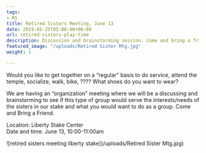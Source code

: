 ```yaml
---
tags:
- RS
title: Retired Sisters Meeting, June 13
date: 2019-05-25T05:00:00+00:00
url: retired-sisters-play-time
description: Discussion and brainstorming session. Come and bring a friend.
featured_image: "/uploads/Retired Sister Mtg.jpg"
weight: 1

---
```

Would you like to get together on a “regular” basis to do service, attend the temple, socialize, walk, bike, ???? What shoes do you want to wear?

We are having an “organization” meeting where we will be a discussing and brainstorming to see if this type of group would serve the interests/needs of the sisters in our stake and what you would want to do as a group.  Come and Bring a Friend.

Location: Liberty Stake Center  
Date and time: June 13, 10:00-11:00am

![retired sisters meeting liberty stake](/uploads/Retired Sister Mtg.jpg)